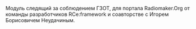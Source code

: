 Модуль следящий за соблюдением ГЗОТ, для портала Radiomaker.Org от команды разработчиков RCe:framework и соавторстве с Игорем Борисовичем Неудачиным.
